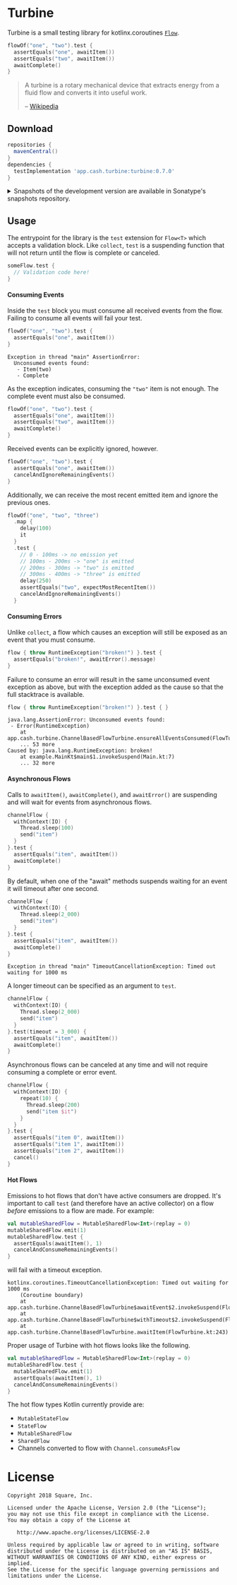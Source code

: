 # Turbine

Turbine is a small testing library for kotlinx.coroutines
[`Flow`](https://kotlin.github.io/kotlinx.coroutines/kotlinx-coroutines-core/kotlinx.coroutines.flow/-flow/).

```kotlin
flowOf("one", "two").test {
  assertEquals("one", awaitItem())
  assertEquals("two", awaitItem())
  awaitComplete()
}
```

> A turbine is a rotary mechanical device that extracts energy from a fluid flow and converts it into useful work.
>
> – [Wikipedia](https://en.wikipedia.org/wiki/Turbine)

## Download

```groovy
repositories {
  mavenCentral()
}
dependencies {
  testImplementation 'app.cash.turbine:turbine:0.7.0'
}
```

<details>
<summary>Snapshots of the development version are available in Sonatype's snapshots repository.</summary>
<p>

```groovy
repositories {
  maven {
    url 'https://oss.sonatype.org/content/repositories/snapshots/'
  }
}
dependencies {
  testImplementation 'app.cash.turbine:turbine:0.8.0-SNAPSHOT'
}
```

</p>
</details>

## Usage

The entrypoint for the library is the `test` extension for `Flow<T>` which accepts a validation
block. Like `collect`, `test` is a suspending function that will not return until the flow is
complete or canceled.

```kotlin
someFlow.test {
  // Validation code here!
}
```

#### Consuming Events

Inside the `test` block you must consume all received events from the flow. Failing to consume all
events will fail your test.

```kotlin
flowOf("one", "two").test {
  assertEquals("one", awaitItem())
}
```
```
Exception in thread "main" AssertionError:
  Unconsumed events found:
   - Item(two)
   - Complete
```

As the exception indicates, consuming the `"two"` item is not enough. The complete event must
also be consumed.

```kotlin
flowOf("one", "two").test {
  assertEquals("one", awaitItem())
  assertEquals("two", awaitItem())
  awaitComplete()
}
```

Received events can be explicitly ignored, however.

```kotlin
flowOf("one", "two").test {
  assertEquals("one", awaitItem())
  cancelAndIgnoreRemainingEvents()
}
```

Additionally, we can receive the most recent emitted item and ignore the previous ones.

```kotlin
flowOf("one", "two", "three")
  .map {
    delay(100)
    it
  }
  .test {
    // 0 - 100ms -> no emission yet
    // 100ms - 200ms -> "one" is emitted
    // 200ms - 300ms -> "two" is emitted
    // 300ms - 400ms -> "three" is emitted
    delay(250)
    assertEquals("two", expectMostRecentItem())
    cancelAndIgnoreRemainingEvents()
  }
```

#### Consuming Errors

Unlike `collect`, a flow which causes an exception will still be exposed as an event that you
must consume.

```kotlin
flow { throw RuntimeException("broken!") }.test {
  assertEquals("broken!", awaitError().message)
}
```

Failure to consume an error will result in the same unconsumed event exception as above, but
with the exception added as the cause so that the full stacktrace is available.

```kotlin
flow { throw RuntimeException("broken!") }.test { }
```
```
java.lang.AssertionError: Unconsumed events found:
 - Error(RuntimeException)
    at app.cash.turbine.ChannelBasedFlowTurbine.ensureAllEventsConsumed(FlowTurbine.kt:240)
    ... 53 more
Caused by: java.lang.RuntimeException: broken!
    at example.MainKt$main$1.invokeSuspend(Main.kt:7)
    ... 32 more
```

#### Asynchronous Flows

Calls to `awaitItem()`, `awaitComplete()`, and `awaitError()` are suspending and will wait
for events from asynchronous flows.

```kotlin
channelFlow {
  withContext(IO) {
    Thread.sleep(100)
    send("item")
  }
}.test {
  assertEquals("item", awaitItem())
  awaitComplete()
}
```

By default, when one of the "await" methods suspends waiting for an event it will timeout after
one second.

```kotlin
channelFlow {
  withContext(IO) {
    Thread.sleep(2_000)
    send("item")
  }
}.test {
  assertEquals("item", awaitItem())
  awaitComplete()
}
```
```
Exception in thread "main" TimeoutCancellationException: Timed out waiting for 1000 ms
```

A longer timeout can be specified as an argument to `test`.

```kotlin
channelFlow {
  withContext(IO) {
    Thread.sleep(2_000)
    send("item")
  }
}.test(timeout = 3_000) {
  assertEquals("item", awaitItem())
  awaitComplete()
}
```

Asynchronous flows can be canceled at any time and will not require consuming a complete or
error event.

```kotlin
channelFlow {
  withContext(IO) {
    repeat(10) {
      Thread.sleep(200)
      send("item $it")
    }
  }
}.test {
  assertEquals("item 0", awaitItem())
  assertEquals("item 1", awaitItem())
  assertEquals("item 2", awaitItem())
  cancel()
}
```

#### Hot Flows

Emissions to hot flows that don't have active consumers are dropped. It's important to call `test`
(and therefore have an active collector) on a flow _before_ emissions to a flow are made. For example:

```kotlin
val mutableSharedFlow = MutableSharedFlow<Int>(replay = 0)
mutableSharedFlow.emit(1)
mutableSharedFlow.test {
  assertEquals(awaitItem(), 1)
  cancelAndConsumeRemainingEvents()
}
```

will fail with a timeout exception.

```
kotlinx.coroutines.TimeoutCancellationException: Timed out waiting for 1000 ms
	(Coroutine boundary)
	at app.cash.turbine.ChannelBasedFlowTurbine$awaitEvent$2.invokeSuspend(FlowTurbine.kt:238)
	at app.cash.turbine.ChannelBasedFlowTurbine$withTimeout$2.invokeSuspend(FlowTurbine.kt:206)
	at app.cash.turbine.ChannelBasedFlowTurbine.awaitItem(FlowTurbine.kt:243)
```

Proper usage of Turbine with hot flows looks like the following.

```kotlin
val mutableSharedFlow = MutableSharedFlow<Int>(replay = 0)
mutableSharedFlow.test {
  mutableSharedFlow.emit(1)
  assertEquals(awaitItem(), 1)
  cancelAndConsumeRemainingEvents()
}
```

The hot flow types Kotlin currently provide are:
* `MutableStateFlow`
* `StateFlow`
* `MutableSharedFlow`
* `SharedFlow`
* Channels converted to flow with `Channel.consumeAsFlow`


# License

    Copyright 2018 Square, Inc.

    Licensed under the Apache License, Version 2.0 (the "License");
    you may not use this file except in compliance with the License.
    You may obtain a copy of the License at

       http://www.apache.org/licenses/LICENSE-2.0

    Unless required by applicable law or agreed to in writing, software
    distributed under the License is distributed on an "AS IS" BASIS,
    WITHOUT WARRANTIES OR CONDITIONS OF ANY KIND, either express or implied.
    See the License for the specific language governing permissions and
    limitations under the License.
